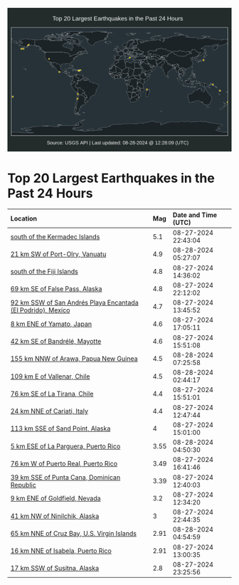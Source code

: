 ![Map](./map.png)

# Top 20 Largest Earthquakes in the Past 24 Hours

| Location | Mag | Date and Time (UTC) |
|:---|:---|:---|
| [south of the Kermadec Islands](https://earthquake.usgs.gov/earthquakes/eventpage/us6000nn4q) | 5.1 | 08-27-2024 22:43:04 |
| [21 km SW of Port-Olry, Vanuatu](https://earthquake.usgs.gov/earthquakes/eventpage/us6000nn64) | 4.9 | 08-28-2024 05:27:07 |
| [south of the Fiji Islands](https://earthquake.usgs.gov/earthquakes/eventpage/us6000nn2c) | 4.8 | 08-27-2024 14:36:02 |
| [69 km SE of False Pass, Alaska](https://earthquake.usgs.gov/earthquakes/eventpage/us6000nn4i) | 4.8 | 08-27-2024 22:12:02 |
| [92 km SSW of San Andrés Playa Encantada (El Podrido), Mexico](https://earthquake.usgs.gov/earthquakes/eventpage/us6000nn27) | 4.7 | 08-27-2024 13:45:52 |
| [8 km ENE of Yamato, Japan](https://earthquake.usgs.gov/earthquakes/eventpage/us6000nn2w) | 4.6 | 08-27-2024 17:05:11 |
| [42 km SE of Bandrélé, Mayotte](https://earthquake.usgs.gov/earthquakes/eventpage/us6000nn2q) | 4.6 | 08-27-2024 15:51:08 |
| [155 km NNW of Arawa, Papua New Guinea](https://earthquake.usgs.gov/earthquakes/eventpage/us6000nn6n) | 4.5 | 08-28-2024 07:25:58 |
| [109 km E of Vallenar, Chile](https://earthquake.usgs.gov/earthquakes/eventpage/us6000nn5l) | 4.5 | 08-28-2024 02:44:17 |
| [76 km SE of La Tirana, Chile](https://earthquake.usgs.gov/earthquakes/eventpage/us6000nn2m) | 4.4 | 08-27-2024 15:51:01 |
| [24 km NNE of Cariati, Italy](https://earthquake.usgs.gov/earthquakes/eventpage/us6000nn1z) | 4.4 | 08-27-2024 12:47:44 |
| [113 km SSE of Sand Point, Alaska](https://earthquake.usgs.gov/earthquakes/eventpage/us6000nn2e) | 4 | 08-27-2024 15:01:00 |
| [5 km ESE of La Parguera, Puerto Rico](https://earthquake.usgs.gov/earthquakes/eventpage/pr2024241000) | 3.55 | 08-28-2024 04:50:30 |
| [76 km W of Puerto Real, Puerto Rico](https://earthquake.usgs.gov/earthquakes/eventpage/pr2024240000) | 3.49 | 08-27-2024 16:41:46 |
| [39 km SSE of Punta Cana, Dominican Republic](https://earthquake.usgs.gov/earthquakes/eventpage/pr71458333) | 3.39 | 08-27-2024 12:40:03 |
| [9 km ENE of Goldfield, Nevada](https://earthquake.usgs.gov/earthquakes/eventpage/nn00883068) | 3.2 | 08-27-2024 12:34:20 |
| [41 km NW of Ninilchik, Alaska](https://earthquake.usgs.gov/earthquakes/eventpage/ak024b1acc3q) | 3 | 08-27-2024 22:44:35 |
| [65 km NNE of Cruz Bay, U.S. Virgin Islands](https://earthquake.usgs.gov/earthquakes/eventpage/pr71458418) | 2.91 | 08-28-2024 04:54:59 |
| [16 km NNE of Isabela, Puerto Rico](https://earthquake.usgs.gov/earthquakes/eventpage/pr71458323) | 2.91 | 08-27-2024 13:00:35 |
| [17 km SSW of Susitna, Alaska](https://earthquake.usgs.gov/earthquakes/eventpage/ak024b1atqpe) | 2.8 | 08-27-2024 23:25:56 |
